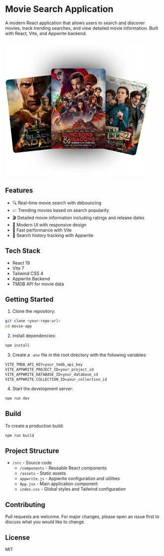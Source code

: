 # Movie Search Application

A modern React application that allows users to search and discover movies, track trending searches, and view detailed movie information. Built with React, Vite, and Appwrite backend.

![App Screenshot](public/hero-img.png)

## Features

- 🔍 Real-time movie search with debouncing
- 📈 Trending movies based on search popularity
- 🎬 Detailed movie information including ratings and release dates
- 🎨 Modern UI with responsive design
- 🚀 Fast performance with Vite
- 💾 Search history tracking with Appwrite

## Tech Stack

- React 19
- Vite 7
- Tailwind CSS 4
- Appwrite Backend
- TMDB API for movie data

## Getting Started

1. Clone the repository:
```bash
git clone <your-repo-url>
cd movie-app
```

2. Install dependencies:
```bash
npm install
```

3. Create a `.env` file in the root directory with the following variables:
```env
VITE_TMDB_API_KEY=your_tmdb_api_key
VITE_APPWRITE_PROJECT_ID=your_project_id
VITE_APPWRITE_DATABASE_ID=your_database_id
VITE_APPWRITE_COLLECTION_ID=your_collection_id
```

4. Start the development server:
```bash
npm run dev
```

## Build

To create a production build:
```bash
npm run build
```

## Project Structure

- `/src` - Source code
  - `/components` - Reusable React components
  - `/assets` - Static assets
  - `appwrite.js` - Appwrite configuration and utilities
  - `App.jsx` - Main application component
  - `index.css` - Global styles and Tailwind configuration

## Contributing

Pull requests are welcome. For major changes, please open an issue first to discuss what you would like to change.

## License

MIT